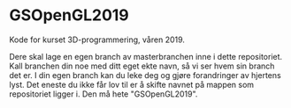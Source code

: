 # GSOpenGL2019
Kode for kurset 3D-programmering, våren 2019.

Dere skal lage en egen branch av masterbranchen inne i dette repositoriet. Kall branchen din noe med ditt eget ekte navn, så vi ser hvem sin branch det er.
I din egen branch kan du leke deg og gjøre forandringer av hjertens lyst. Det eneste du ikke får lov til er å skifte navnet på mappen som repositoriet ligger i. Den må hete "GSOpenGL2019".
